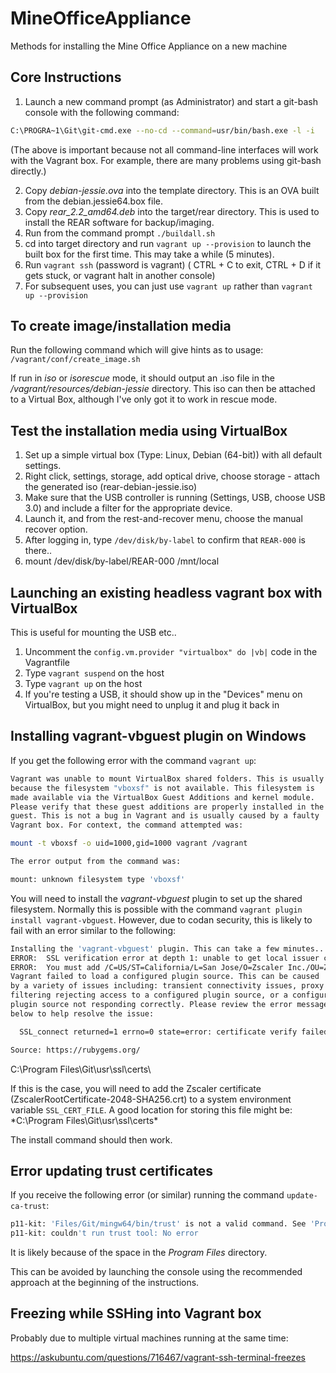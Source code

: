 # MineOfficeAppliance
Methods for installing the Mine Office Appliance on a new machine

## Core Instructions

1. Launch a new command prompt (as Administrator) and start a git-bash console with the following command:

```bash
C:\PROGRA~1\Git\git-cmd.exe --no-cd --command=usr/bin/bash.exe -l -i
```

(The above is important because not all command-line interfaces will work with the Vagrant box. For example, there are many problems using git-bash directly.)

2. Copy *debian-jessie.ova* into the template directory. This is an OVA built from the debian.jessie64.box file.
3. Copy *rear_2.2_amd64.deb* into the target/rear directory. This is used to install the REAR software for backup/imaging.
4. Run from the command prompt `./buildall.sh`
5. cd into target directory and run `vagrant up --provision` to launch the built box for the first time. This may take a while (5 minutes).
6. Run `vagrant ssh` (password is vagrant) ( CTRL + C to exit, CTRL + D if it gets stuck, or vagrant halt in another console)
7. For subsequent uses, you can just use `vagrant up` rather than `vagrant up --provision`

## To create image/installation media

Run the following command which will give hints as to usage: `/vagrant/conf/create_image.sh`

If run in *iso* or *isorescue* mode, it should output an .iso file in the */vagrant/resources/debian-jessie* directory. 
This iso can then be attached to a Virtual Box, although I've only got it to work in rescue mode.

## Test the installation media using VirtualBox

1. Set up a simple virtual box (Type: Linux, Debian (64-bit)) with all default settings.
2. Right click, settings, storage, add optical drive, choose storage - attach the generated iso (rear-debian-jessie.iso)
3. Make sure that the USB controller is running (Settings, USB, choose USB 3.0) and include a filter for the appropriate device.
4. Launch it, and from the rest-and-recover menu, choose the manual recover option.
5. After logging in, type `/dev/disk/by-label` to confirm that `REAR-000` is there..
6. mount /dev/disk/by-label/REAR-000 /mnt/local

## Launching an existing headless vagrant box with VirtualBox

This is useful for mounting the USB etc..

1. Uncomment the `config.vm.provider "virtualbox" do |vb|` code in the Vagrantfile
2. Type `vagrant suspend` on the host
3. Type `vagrant up` on the host
4. If you're testing a USB, it should show up in the "Devices" menu on VirtualBox, but you might need to unplug it and plug it back in


## Installing vagrant-vbguest plugin on Windows

If you get the following error with the command `vagrant up`:

```bash
Vagrant was unable to mount VirtualBox shared folders. This is usually
because the filesystem "vboxsf" is not available. This filesystem is
made available via the VirtualBox Guest Additions and kernel module.
Please verify that these guest additions are properly installed in the
guest. This is not a bug in Vagrant and is usually caused by a faulty
Vagrant box. For context, the command attempted was:

mount -t vboxsf -o uid=1000,gid=1000 vagrant /vagrant

The error output from the command was:

mount: unknown filesystem type 'vboxsf'
```

You will need to install the *vagrant-vbguest* plugin to set up the shared filesystem. 
Normally this is possible with the command `vagrant plugin install vagrant-vbguest`. 
However, due to codan security, this is likely to fail with an error similar to the following:

```bash
Installing the 'vagrant-vbguest' plugin. This can take a few minutes...
ERROR:  SSL verification error at depth 1: unable to get local issuer certificate (20)
ERROR:  You must add /C=US/ST=California/L=San Jose/O=Zscaler Inc./OU=Zscaler Inc./CN=Zscaler Root CA/emailAddress=support@zscaler.com to your local trusted store
Vagrant failed to load a configured plugin source. This can be caused
by a variety of issues including: transient connectivity issues, proxy
filtering rejecting access to a configured plugin source, or a configured
plugin source not responding correctly. Please review the error message
below to help resolve the issue:

  SSL_connect returned=1 errno=0 state=error: certificate verify failed (https://api.rubygems.org/specs.4.8.gz)

Source: https://rubygems.org/
```

C:\Program Files\Git\usr\ssl\certs\

If this is the case, you will need to add the Zscaler certificate (ZscalerRootCertificate-2048-SHA256.crt) to a system environment variable `SSL_CERT_FILE`.
A good location for storing this file might be: *C:\Program Files\Git\usr\ssl\certs\*

The install command should then work.

## Error updating trust certificates

If you receive the following error (or similar) running the command `update-ca-trust`:

```bash
p11-kit: 'Files/Git/mingw64/bin/trust' is not a valid command. See 'Program --help'
p11-kit: couldn't run trust tool: No error
```

It is likely because of the space in the *Program Files* directory.

This can be avoided by launching the console using the recommended approach at the beginning of the instructions.

## Freezing while SSHing into Vagrant box

Probably due to multiple virtual machines running at the same time:

https://askubuntu.com/questions/716467/vagrant-ssh-terminal-freezes
